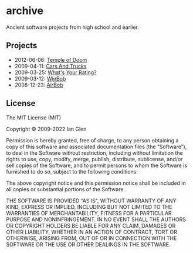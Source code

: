 # archive

Ancient software projects from high school and earlier.


## Projects

- 2012-06-06: [Temple of Doom](Temple%20of%20Doom/)
- 2009-04-11: [Cars And Trucks](Cars%20And%20Trucks/)
- 2009-03-25: [What's Your Rating?](What%27s%20Your%20Rating/)
- 2009-03-12: [WinBob](WinBob/)
- 2008-12-23: [AirBob](AirBob/)


## License

The MIT License (MIT)

Copyright © 2009-2022 Ian Glen

Permission is hereby granted, free of charge, to any person obtaining a copy of this software and associated documentation files (the “Software”), to deal in the Software without restriction, including without limitation the rights to use, copy, modify, merge, publish, distribute, sublicense, and/or sell copies of the Software, and to permit persons to whom the Software is furnished to do so, subject to the following conditions:

The above copyright notice and this permission notice shall be included in all copies or substantial portions of the Software.

THE SOFTWARE IS PROVIDED “AS IS”, WITHOUT WARRANTY OF ANY KIND, EXPRESS OR IMPLIED, INCLUDING BUT NOT LIMITED TO THE WARRANTIES OF MERCHANTABILITY, FITNESS FOR A PARTICULAR PURPOSE AND NONINFRINGEMENT. IN NO EVENT SHALL THE AUTHORS OR COPYRIGHT HOLDERS BE LIABLE FOR ANY CLAIM, DAMAGES OR OTHER LIABILITY, WHETHER IN AN ACTION OF CONTRACT, TORT OR OTHERWISE, ARISING FROM, OUT OF OR IN CONNECTION WITH THE SOFTWARE OR THE USE OR OTHER DEALINGS IN THE SOFTWARE.

